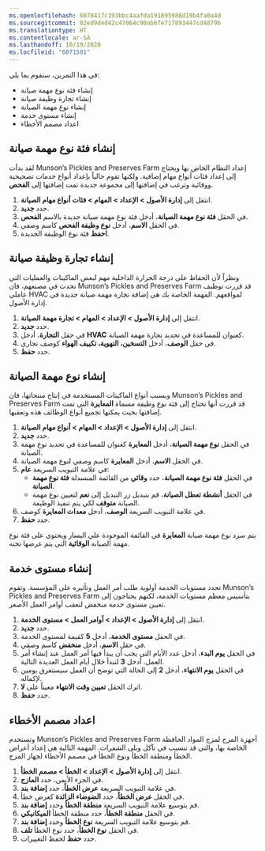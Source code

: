 ```yaml
---
ms.openlocfilehash: 6078417c193bbc4aafda191895986d19b4fa0a4d
ms.sourcegitcommit: 82ed9ded42c47064c90ab6fe717893447cd48796
ms.translationtype: HT
ms.contentlocale: ar-SA
ms.lasthandoff: 10/19/2020
ms.locfileid: "6071581"
---
```

في هذا التمرين، ستقوم بما يلي:

- إنشاء فئة نوع مهمة صيانة
- إنشاء تجارة وظيفة صيانة
- إنشاء نوع مهمة الصيانة
- إنشاء مستوى خدمة
- اعداد مصمم الأخطاء

## <a name="create-a-maintenance-job-type-category"></a>إنشاء فئة نوع مهمة صيانة
لقد بدأت Munson’s Pickles and Preserves Farm إعداد النظام الخاص بها ويحتاج إلى إعداد فئات أنواع مهام إضافية. ولكنها تقوم حالياً بإعداد أنواع خدمات تصحيحية ووقائية وترغب في إضافتها إلى مجموعة جديدة تمت إضافتها إلى **الفحص**.

1.  انتقل إلى **إدارة الأصول > الإعداد > المهام > فئات أنواع مهام الصيانة**.
2.  حدد **جديد‏‎**.
3.  في الحقل **فئة نوع مهمة الصيانة**، أدخل فئة نوع مهمة صيانة جديدة بالاسم **الفحص**.
4.  في الحقل **الاسم**، أدخل **نوع وظيفة الفحص** كاسم وصفي.
5.  **احفظ** فئة نوع الوظيفة الجديدة. 

## <a name="create-a-maintenance-job-trade"></a>إنشاء تجارة وظيفة صيانة
ونظراً لأن الحفاظ على درجة الحرارة الداخلية مهم لبعض الماكينات والعمليات التي تحدث في مصنعهم، فان Munson’s Pickles and Preserves Farm قد قررت توظيف عاملي HVAC لمواقعهم. المهمة الخاصة بك هي إضافة تجارة مهمة صيانة جديدة في إدارة الأصول.

1. انتقل إلى **إدارة الأصول > الإعداد > المهام > تجارة مهمة الصيانة**.
1.  حدد **جديد‏‎**.
2.  في حقل **التجارة**، أدخل **HVAC** كعنوان للمساعدة في تحديد تجارة مهمة الصيانة.
3.  في حقل **الوصف**، أدخل **التسخين، التهوية، تكييف الهواء** كوصف تجاري. 
4.  حدد **حفظ**.

## <a name="create-a-maintenance-job-type"></a>إنشاء نوع مهمة الصيانة
وبسبب أنواع الماكينات المستخدمة في إنتاج منتجاتها، فان Munson’s Pickles and Preserves Farm قد قررت أنها تحتاج إلى فئة نوع وظيفة مسماة **المعايرة** التي تمت إضافتها بحيث يمكنها تجميع أنواع الوظائف هذه وتعقبها.

1. انتقل إلى **إدارة الأصول > الإعداد > المهام > أنواع مهام الصيانة**.
1.  حدد **جديد‏‎**.
2.  في الحقل **نوع مهمة الصيانة**، أدخل **المعايرة** كعنوان للمساعدة في تحديد نوع مهمة الصيانة. 
3.  في الحقل **الاسم**، أدخل **المعايرة** كاسم وصفي لنوع مهمة الصيانة.
4.  في علامة التبويب السريعة **عام**:
    - في الحقل **فئة نوع مهمة الصيانة**، حدد **وقائي** من القائمة المنسدلة **فئة نوع مهمة الصيانة**.
    - في الحقل **أنشطة تعطل الصيانة**، قم بتبديل زر التبديل إلى **نعم** لتعيين نوع مهمة الصيانة **متوقف** لكي يتم تنفيذ الوظيفة.
5.  في علامة التبويب السريعة **الوصف**، أدخل **معدات المعايرة** كوصف.
6.  حدد **حفظ**. 
    
يتم سرد نوع مهمة صيانة **المعايرة** في القائمة الموجودة علي اليسار ويحتوي على فئة نوع مهمة الصيانة **الوقائية** التي يتم عرضها تحته.

## <a name="create-a-service-level"></a>إنشاء مستوى خدمة
تحدد مستويات الخدمة أولوية طلب أمر العمل وتأثيره على المؤسسة. وتقوم Munson’s Pickles and Preserves Farm بتأسيس معظم مستويات الخدمة، لكنهم يحتاجون إلى تعيين مستوى خدمة منخفض لتعقب أوامر العمل الأصغر. 

1.  انتقل إلى **إدارة الأصول > الإعداد > أوامر العمل > مستوى الخدمة**.
2.  حدد **جديد‏‎**.
3.  في الحقل **مستوى الخدمة**، أدخل **5** كقيمة لمستوى الخدمة.
4.  في حقل **الاسم**، أدخل **منخفض** كاسم وصفي.
5.  في الحقل **يوم البدء**، أدخل عدد الأيام التي يجب أن يبدأ فيها أمر العمل عند إنشاء أمر العمل. أدخل **3** لتبدأ خلال أيام العمل العديدة التالية.
6.  في الحقل **يوم الانتهاء**، أدخل **2** إلى الحالة التي توضح أن العمل سيستغرق يومين لإكماله.
7.  اترك الحقل **تعيين وقت الانتهاء** معيناً على **لا**.
8.  حدد **حفظ**.

## <a name="set-up-the-fault-designer"></a>اعداد مصمم الأخطاء
وتستخدم Munson’s Pickles and Preserves Farm أجهزة المزج لمزج المواد الحافظة الخاصة بها، والتي قد تتسبب في تآكل وبلى الشفرات. المهمة التالية هي إعداد أعراض الخطأ ومنطقة الخطأ ونوع الخطأ في مصمم الأخطاء لجهاز المزج. 

1.  انتقل إلى **إدارة الأصول > الإعداد > الخطأ > مصمم الخطأ**.
2.  في الجزء الأيمن، حدد **المازج**.
3.  في علامة التبويب السريعة **عرض الخطأ**، حدد **إضافة بند**.
4.  في الحقل **عرض الخطأ**، حدد **الضوضاء الزائدة** كعرض خطأ.
5.  قم بتوسيع علامة التبويب السريعة **منطقة الخطأ** وحدد **إضافة بند**.
6.  في الحقل **منطقة الخطأ**، حدد منطقة الخطأ **الميكانيكي**.
7.  قم بتوسيع علامة التبويب السريعة **نوع الخطأ** وحدد **إضافة بند**.
8.  في الحقل **نوع الخطأ**، حدد نوع الخطأ **تلف**.
9.  حدد **حفظ** لحفظ التغييرات.


